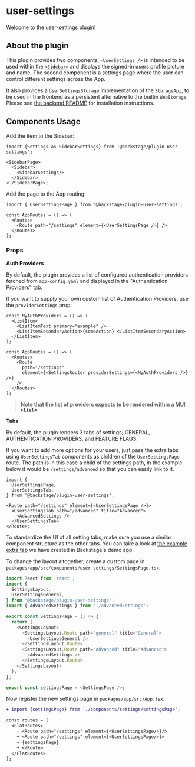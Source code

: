 # user-settings

Welcome to the user-settings plugin!

## About the plugin

This plugin provides two components, `<UserSettings />` is intended to be used within
the [`<Sidebar>`](https://backstage.io/storybook/?path=/story/sidebar--sample-sidebar) and displays the signed-in users
profile picture and name. The second component is a settings page where the user can control different settings across
the App.

It also provides a `UserSettingsStorage` implementation of the `StorageApi`, to be used in the frontend as a persistent
alternative to the builtin `WebStorage`. Please
see [the backend README](https://github.com/backstage/backstage/tree/master/plugins/user-settings-backend)
for installation instructions.

## Components Usage

Add the item to the Sidebar:

```tsx
import {Settings as SidebarSettings} from '@backstage/plugin-user-settings';

<SidebarPage>
  <Sidebar>
    <SidebarSettings/>
  </Sidebar>
< /SidebarPage>;
```

Add the page to the App routing:

```tsx
import { UserSettingsPage } from '@backstage/plugin-user-settings';

const AppRoutes = () => (
  <Routes>
    <Route path="/settings" element={<UserSettingsPage />} />
  </Routes>
);
```

### Props

**Auth Providers**

By default, the plugin provides a list of configured authentication providers fetched from `app-config.yaml` and
displayed in the "Authentication Providers" tab.

If you want to supply your own custom list of Authentication Providers, use the `providerSettings` prop:

```tsx
const MyAuthProviders = () => (
  <ListItem>
    <ListItemText primary="example" />
    <ListItemSecondaryAction>{someAction} </ListItemSecondaryAction>
  </ListItem>
);

const AppRoutes = () => (
  <Routes>
    <Route
      path="/settings"
      element={<SettingsRouter providerSettings={<MyAuthProviders />} />}
    />
  </Routes>
);
```

> **Note that the list of providers expects to be rendered within a MUI [`<List>`](https://material-ui.com/components/lists/)**

**Tabs**

By default, the plugin renders 3 tabs of settings; GENERAL, AUTHENTICATION PROVIDERS, and FEATURE FLAGS.

If you want to add more options for your users, just pass the extra tabs using `UserSettingsTab` components as children
of the `UserSettingsPage` route. The path is in this case a child of the settings path, in the example below it would
be `/settings/advanced` so that you can easily link to it.

```tsx
import {
  UserSettingsPage,
  UserSettingsTab,
} from '@backstage/plugin-user-settings';

<Route path="/settings" element={<UserSettingsPage />}>
  <UserSettingsTab path="/advanced" title="Advanced">
    <AdvancedSettings />
  </UserSettingsTab>
</Route>;
```

To standardize the UI of all setting tabs, make sure you use a similar component structure as the other tabs. You can
take a look at
[the example extra tab](https://github.com/backstage/backstage/blob/master/packages/app/src/components/advancedSettings/AdvancedSettings.tsx)
we have created in Backstage's demo app.

To change the layout altogether, create a custom page in `packages/app/src/components/user-settings/SettingsPage.tsx`:

```typescript jsx
import React from 'react';
import {
  SettingsLayout,
  UserSettingsGeneral,
} from '@backstage/plugin-user-settings';
import { AdvancedSettings } from './advancedSettings';

export const SettingsPage = () => {
  return (
    <SettingsLayout>
      <SettingsLayout.Route path="general" title="General">
        <UserSettingsGeneral />
      </SettingsLayout.Route>
      <SettingsLayout.Route path="advanced" title="Advanced">
        <AdvancedSettings />
      </SettingsLayout.Route>
    </SettingsLayout>
  );
};

export const settingsPage = <SettingsPage />;
```

Now register the new settings page in `packages/app/src/App.tsx`:

```diff
+ import {settingsPage} from './components/settings/settingsPage';

const routes = (
  <FlatRoutes>
    - <Route path="/settings" element={<UserSettingsPage/>}/>
    + <Route path="/settings" element={<UserSettingsPage/>}>
    + {settingsPage}
    + </Route>
  </FlatRoutes>
);
```
